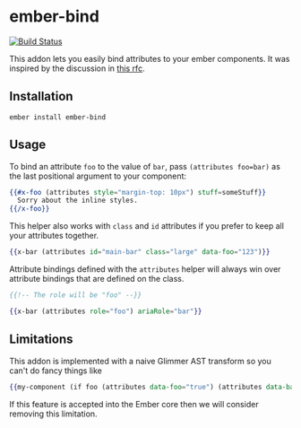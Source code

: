 # ember-bind
[![Build Status](https://travis-ci.org/mmun/ember-bind.svg?branch=master)](https://travis-ci.org/mmun/ember-bind)

This addon lets you easily bind attributes to your ember components.
It was inspired by the discussion in [this rfc](https://github.com/emberjs/rfcs/pull/242).

## Installation

```
ember install ember-bind
```

## Usage

To bind an attribute `foo` to the value of `bar`, pass `(attributes foo=bar)` as the last positional argument to your component:

```hbs
{{#x-foo (attributes style="margin-top: 10px") stuff=someStuff}}
  Sorry about the inline styles.
{{/x-foo}}
```

This helper also works with `class` and `id` attributes if you prefer to keep all your attributes together.

```hbs
{{x-bar (attributes id="main-bar" class="large" data-foo="123")}}
```

Attribute bindings defined with the `attributes` helper will always win over attribute bindings that are defined on the class.

```hbs
{{!-- The role will be "foo" --}}

{{x-bar (attributes role="foo") ariaRole="bar"}}
```

## Limitations

This addon is implemented with a naive Glimmer AST transform so you can't do fancy things like

```hbs
{{my-component (if foo (attributes data-foo="true") (attributes data-bar="true"))}}
```

If this feature is accepted into the Ember core then we will consider removing this limitation.
